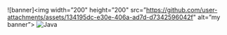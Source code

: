 ![banner]<img width=”200" height=”200" src=”https://github.com/user-attachments/assets/134195dc-e30e-406a-ad7d-d7342596042f" alt=”my banner”>
![Java](https://img.shields.io/badge/java-%23ED8B00.svg?style=for-the-badge&logo=openjdk&logoColor=white)
